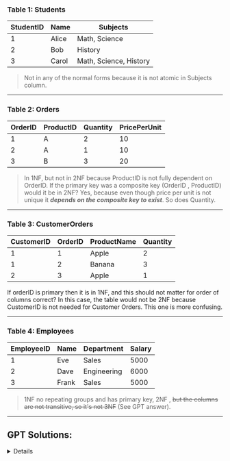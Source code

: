 


### Table 1: Students

| StudentID | Name      | Subjects                |
|-----------|-----------|-------------------------|
| 1         | Alice     | Math, Science           |
| 2         | Bob       | History                 |
| 3         | Carol     | Math, Science, History  |


> Not in any of the normal forms because it is not atomic in Subjects column.

---


### Table 2: Orders

| OrderID | ProductID | Quantity | PricePerUnit |
|---------|-----------|----------|--------------|
| 1       | A         | 2        | 10           |
| 2       | A         | 1        | 10           |
| 3       | B         | 3        | 20           |



> In 1NF, but not in 2NF because ProductID is not fully dependent on OrderID.
If the primary key was a composite key (OrderID , ProductID) would it be in 2NF? 
Yes, because even though price per unit is not unique 
it **_depends on the composite key to exist_**. So does Quantity. 



---

### Table 3: CustomerOrders

| CustomerID | OrderID | ProductName | Quantity |
|------------|---------|-------------|----------|
| 1          | 1       | Apple       | 2        |
| 1          | 2       | Banana      | 3        |
| 2          | 3       | Apple       | 1        |




If orderID is primary then it is in 1NF, and this should not matter for order of columns correct?
In this case, the table would not be 2NF because CustomerID is not needed for Customer Orders. 
This one is more confusing. 



---


### Table 4: Employees

| EmployeeID | Name  | Department  | Salary |
|------------|-------|-------------|--------|
| 1          | Eve   | Sales       | 5000   |
| 2          | Dave  | Engineering | 6000   |
| 3          | Frank | Sales       | 5000   |


> 1NF no repeating groups and has primary key, 2NF ,  ~~but the columns are not transitive, so it's not 3NF~~ (See GPT answer).

---


## GPT Solutions: 

<summary>

<details>

### Table 1
You're absolutely correct. The "Subjects" column contains a list of subjects, making the table not atomic and therefore not in 1NF.

### Table 2
You pointed out that this table is in 1NF but not in 2NF, citing that `ProductID` is not fully dependent on `OrderID`. That's correct. If the primary key were a composite of `OrderID` and `ProductID`, then all attributes would indeed be fully functionally dependent on the entire composite key, making it in 2NF.

### Table 3
This table can be a bit confusing. If `OrderID` is the primary key, then it's in 1NF. But you correctly noted that it wouldn't be in 2NF because `ProductName` and `Quantity` could be considered dependent on `CustomerID` as well, which is not part of the primary key. If the primary key were a composite (`CustomerID`, `OrderID`), then the table would be in 2NF since all non-key attributes are fully functionally dependent on the composite key.

### Table 4
You got it right again: it's in 1NF and 2NF. However, you mentioned it's not in 3NF because it's "not transitive." Just to clarify, 3NF requires that there are no transitive dependencies of non-key attributes on the primary key. In this case, all non-key attributes (`Name`, `Department`, `Salary`) are directly dependent on the primary key (`EmployeeID`) and not on other non-key attributes. So actually, this table would be in 3NF.



</details>

</summary>


